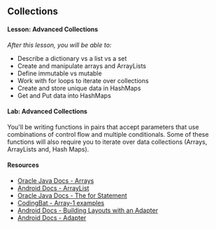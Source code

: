## Collections


#### Lesson: Advanced Collections
*After this lesson, you will be able to:*
- Describe a dictionary vs a list vs a set
- Create and manipulate arrays and ArrayLists
- Define immutable vs mutable
- Work with for loops to iterate over collections
- Create and store unique data in HashMaps
- Get and Put data into HashMaps

#### Lab: Advanced Collections

You'll be writing functions in pairs that accept parameters that use combinations of control flow and multiple conditionals. Some of these functions will also require you to iterate over data collections (Arrays, ArrayLists and, Hash Maps).


#### Resources
- [Oracle Java Docs - Arrays](https://docs.oracle.com/javase/tutorial/java/nutsandbolts/arrays.html)
- [Android Docs - ArrayList](http://developer.android.com/reference/java/util/ArrayList.html)
- [Oracle Java Docs - The for Statement](https://docs.oracle.com/javase/tutorial/java/nutsandbolts/for.html)
- [CodingBat - Array-1 examples](http://codingbat.com/java/Array-1)
- [Android Docs - Building Layouts with an Adapter](http://developer.android.com/guide/topics/ui/declaring-layout.html#AdapterViews)
- [Android Docs - Adapter](http://developer.android.com/reference/android/widget/Adapter.html)
